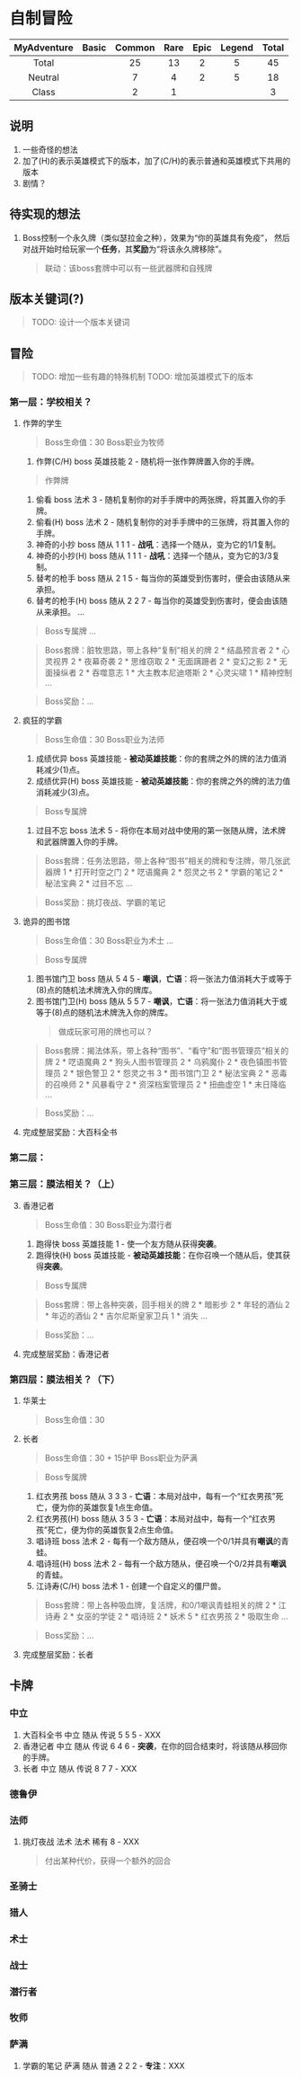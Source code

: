 # 自制冒险

|MyAdventure|Basic  |Common |Rare   |Epic   |Legend |Total  |
|:---------:|:-----:|:-----:|:-----:|:-----:|:-----:|:-----:|
|Total      |       |25     |13     |2      |5      |45     |
|Neutral    |       |7      |4      |2      |5      |18     |
|Class      |       |2      |1      |       |       |3      |

## 说明

1. 一些奇怪的想法
2. 加了(H)的表示英雄模式下的版本，加了(C/H)的表示普通和英雄模式下共用的版本
3. 剧情？

## 待实现的想法

1. Boss控制一个永久牌（类似瑟拉金之种），效果为“你的英雄具有免疫”，
    然后对战开始时给玩家一个**任务**，其**奖励**为“将该永久牌移除”。
    > 联动：该boss套牌中可以有一些武器牌和自残牌

## 版本关键词(?)

> TODO: 设计一个版本关键词

## 冒险

> TODO: 增加一些有趣的特殊机制
> TODO: 增加英雄模式下的版本

### 第一层：学校相关？

1. 作弊的学生
    > Boss生命值：30
    > Boss职业为牧师

    1. 作弊(C/H) boss 英雄技能 2 - 随机将一张作弊牌置入你的手牌。
    > 作弊牌

    1. 偷看 boss 法术 3 - 随机复制你的对手手牌中的两张牌，将其置入你的手牌。
    1. 偷看(H) boss 法术 2 - 随机复制你的对手手牌中的三张牌，将其置入你的手牌。
    1. 神奇的小抄 boss 随从 1 1 1 - **战吼**：选择一个随从，变为它的1/1复制。
    1. 神奇的小抄(H) boss 随从 1 1 1 - **战吼**：选择一个随从，变为它的3/3复制。
    1. 替考的枪手 boss 随从 2 1 5 - 每当你的英雄受到伤害时，便会由该随从来承担。
    1. 替考的枪手(H) boss 随从 2 2 7 - 每当你的英雄受到伤害时，便会由该随从来承担。
    ...

    > Boss专属牌
    ...

    > Boss套牌：脏牧思路，带上各种“复制”相关的牌
    2 * 结晶预言者
    2 * 心灵视界
    2 * 夜幕奇袭
    2 * 思维窃取
    2 * 无面蹒跚者
    2 * 变幻之影
    2 * 无面操纵者
    2 * 吞噬意志
    1 * 大主教本尼迪塔斯
    2 * 心灵尖啸
    1 * 精神控制
    ...

    > Boss奖励：...

2. 疯狂的学霸
    > Boss生命值：30
    > Boss职业为法师

    1. 成绩优异 boss 英雄技能 - **被动英雄技能**：你的套牌之外的牌的法力值消耗减少(1)点。
    1. 成绩优异(H) boss 英雄技能 - **被动英雄技能**：你的套牌之外的牌的法力值消耗减少(3)点。

    > Boss专属牌

    1. 过目不忘 boss 法术 5 - 将你在本局对战中使用的第一张随从牌，法术牌和武器牌置入你的手牌。

    > Boss套牌：任务法思路，带上各种“图书”相关的牌和专注牌，带几张武器牌
    1 * 打开时空之门
    2 * 呓语魔典
    2 * 怨灵之书
    2 * 学霸的笔记
    2 * 秘法宝典
    2 * 过目不忘
    ...

    > Boss奖励：挑灯夜战、学霸的笔记

3. 诡异的图书馆
    > Boss生命值：30
    > Boss职业为术士
    ...

    > Boss专属牌

    1. 图书馆门卫 boss 随从 5 4 5 - **嘲讽**，**亡语**：将一张法力值消耗大于或等于(8)点的随机法术牌洗入你的牌库。
    1. 图书馆门卫(H) boss 随从 5 5 7 - **嘲讽**，**亡语**：将一张法力值消耗大于或等于(8)点的随机法术牌洗入你的牌库。
        > 做成玩家可用的牌也可以？

    > Boss套牌：揭法体系，带上各种“图书”、“看守”和“图书管理员”相关的牌
    2 * 呓语魔典
    2 * 狗头人图书管理员
    2 * 乌鸦魔仆
    2 * 夜色镇图书管理员
    2 * 银色警卫
    2 * 怨灵之书
    3 * 图书馆门卫
    2 * 秘法宝典
    2 * 恶毒的召唤师
    2 * 风暴看守
    2 * 资深档案管理员
    2 * 扭曲虚空
    1 * 末日降临
    ...

    > Boss奖励：...

4. 完成整层奖励：大百科全书

### 第二层：

### 第三层：膜法相关？（上）

3. 香港记者
    > Boss生命值：30
    > Boss职业为潜行者

    1. 跑得快 boss 英雄技能 1 - 使一个友方随从获得**突袭**。
    1. 跑得快(H) boss 英雄技能 - **被动英雄技能**：在你召唤一个随从后，使其获得**突袭**。

    > Boss专属牌

    > Boss套牌：带上各种突袭，回手相关的牌
    2 * 暗影步
    2 * 年轻的酒仙
    2 * 年迈的酒仙
    2 * 吉尔尼斯皇家卫兵
    1 * 消失
    ...

    > Boss奖励：...

4. 完成整层奖励：香港记者

### 第四层：膜法相关？（下）

1. 华莱士
    > Boss生命值：30

2. 长者
    > Boss生命值：30 + 15护甲
    > Boss职业为萨满

    > Boss专属牌

    1. 红衣男孩 boss 随从 3 3 3 - **亡语**：本局对战中，每有一个“红衣男孩”死亡，便为你的英雄恢复1点生命值。
    1. 红衣男孩(H) boss 随从 3 5 3 - **亡语**：本局对战中，每有一个“红衣男孩”死亡，便为你的英雄恢复2点生命值。
    1. 唱诗班 boss 法术 2 - 每有一个敌方随从，便召唤一个0/1并具有**嘲讽**的青蛙。
    1. 唱诗班(H) boss 法术 2 - 每有一个敌方随从，便召唤一个0/2并具有**嘲讽**的青蛙。
    1. 江诗寿(C/H) boss 法术 1 - 创建一个自定义的僵尸兽。

    > Boss套牌：带上各种吸血牌，复活牌，和0/1嘲讽青蛙相关的牌
    2 * 江诗寿
    2 * 女巫的学徒
    2 * 唱诗班
    2 * 妖术
    5 * 红衣男孩
    2 * 吸取生命
    ...

    > Boss奖励：...

3. 完成整层奖励：长者

## 卡牌

### 中立

1. 大百科全书 中立 随从 传说 5 5 5 - XXX
1. 香港记者 中立 随从 传说 6 4 6 - **突袭**，在你的回合结束时，将该随从移回你的手牌。
1. 长者 中立 随从 传说 8 7 7 - XXX

### 德鲁伊

### 法师

1. 挑灯夜战 法术 法术 稀有 8 - XXX
    > 付出某种代价，获得一个额外的回合

### 圣骑士

### 猎人

### 术士

### 战士

### 潜行者

### 牧师

### 萨满

1. 学霸的笔记 萨满 随从 普通 2 2 2 - **专注**：XXX
